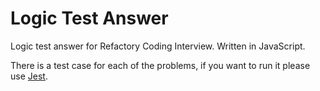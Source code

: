 # Logic Test Answer

Logic test answer for Refactory Coding Interview.
Written in JavaScript.

There is a test case for each of the problems, if you want to run it please use [Jest](https://jestjs.io/).

